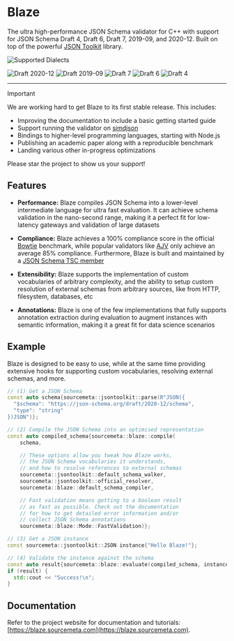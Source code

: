 Blaze
=====

The ultra high-performance JSON Schema validator for C++ with support for JSON
Schema Draft 4, Draft 6, Draft 7, 2019-09, and 2020-12. Built on top of the
powerful [JSON Toolkit](https://github.com/sourcemeta/jsontoolkit) library.

![Supported Dialects](https://img.shields.io/endpoint?url=https%3A%2F%2Fbowtie.report%2Fbadges%2Fc%2B%2B-blaze%2Fsupported_versions.json)

![Draft 2020-12](https://img.shields.io/endpoint?url=https%3A%2F%2Fbowtie.report%2Fbadges%2Fc%2B%2B-blaze%2Fcompliance%2Fdraft2020-12.json)
![Draft 2019-09](https://img.shields.io/endpoint?url=https%3A%2F%2Fbowtie.report%2Fbadges%2Fc%2B%2B-blaze%2Fcompliance%2Fdraft2019-09.json)
![Draft 7](https://img.shields.io/endpoint?url=https%3A%2F%2Fbowtie.report%2Fbadges%2Fc%2B%2B-blaze%2Fcompliance%2Fdraft7.json)
![Draft 6](https://img.shields.io/endpoint?url=https%3A%2F%2Fbowtie.report%2Fbadges%2Fc%2B%2B-blaze%2Fcompliance%2Fdraft6.json)
![Draft 4](https://img.shields.io/endpoint?url=https%3A%2F%2Fbowtie.report%2Fbadges%2Fc%2B%2B-blaze%2Fcompliance%2Fdraft4.json)

***

> [!IMPORTANT]
> We are working hard to get Blaze to its first stable release. This includes:
>
> - Improving the documentation to include a basic getting started guide
> - Support running the validator on [simdjson](https://github.com/simdjson/simdjson)
> - Bindings to higher-level programming languages, starting with Node.js
> - Publishing an academic paper along with a reproducible benchmark
> - Landing various other in-progress optimizations
>
> Please star the project to show us your support!

Features
--------

- **Performance:** Blaze compiles JSON Schema into a lower-level intermediate
  language for ultra fast evaluation. It can achieve schema validation in the
  nano-second range, making it a perfect fit for low-latency gateways and
  validation of large datasets

- **Compliance:** Blaze achieves a 100% compliance score in the official
  [Bowtie](https://bowtie.report/#/implementations/cpp-blaze) benchmark, while
  popular validators like [AJV](https://bowtie.report/#/implementations/js-ajv)
  only achieve an average 85% compliance. Furthermore, Blaze is built and
  maintained by a [JSON Schema TSC member](https://www.jviotti.com)

- **Extensibility:** Blaze supports the implementation of custom vocabularies
  of arbitrary complexity, and the ability to setup custom resolution of
  external schemas from arbitrary sources, like from HTTP, filesystem,
  databases, etc

- **Annotations:** Blaze is one of the few implementations that fully supports
  annotation extraction during evaluation to augment instances with semantic
  information, making it a great fit for data science scenarios

Example
-------

Blaze is designed to be easy to use, while at the same time providing extensive
hooks for supporting custom vocabularies, resolving external schemas, and more.

```cpp
// (1) Get a JSON Schema
const auto schema{sourcemeta::jsontoolkit::parse(R"JSON({
  "$schema": "https://json-schema.org/draft/2020-12/schema",
  "type": "string"
})JSON")};

// (2) Compile the JSON Schema into an optimised representation
const auto compiled_schema{sourcemeta::blaze::compile(
    schema, 

    // These options allow you tweak how Blaze works,
    // the JSON Schema vocabularies it understands,
    // and how to resolve references to external schemas
    sourcemeta::jsontoolkit::default_schema_walker,
    sourcemeta::jsontoolkit::official_resolver,
    sourcemeta::blaze::default_schema_compiler, 

    // Fast validation means getting to a boolean result
    // as fast as possible. Check out the documentation
    // for how to get detailed error information and/or
    // collect JSON Schema annotations
    sourcemeta::blaze::Mode::FastValidation)};

// (3) Get a JSON instance
const sourcemeta::jsontoolkit::JSON instance{"Hello Blaze!"};

// (4) Validate the instance against the schema
const auto result{sourcemeta::blaze::evaluate(compiled_schema, instance)};
if (result) {
  std::cout << "Success!\n";
}
```

Documentation
-------------

Refer to the project website for documentation and tutorials:
[https://blaze.sourcemeta.com](https://blaze.sourcemeta.com).
